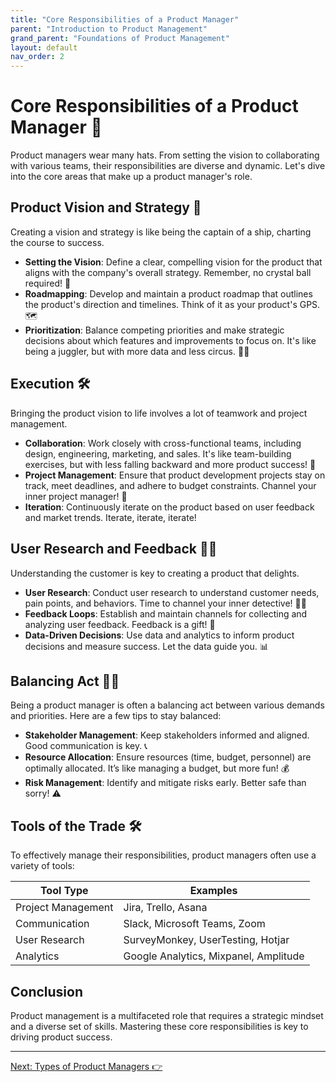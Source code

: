 ```yaml
---
title: "Core Responsibilities of a Product Manager"
parent: "Introduction to Product Management"
grand_parent: "Foundations of Product Management"
layout: default
nav_order: 2
---
```


# Core Responsibilities of a Product Manager 🚀

Product managers wear many hats. From setting the vision to collaborating with various teams, their responsibilities are diverse and dynamic. Let's dive into the core areas that make up a product manager's role.

## Product Vision and Strategy 🌟

Creating a vision and strategy is like being the captain of a ship, charting the course to success.

- **Setting the Vision**: Define a clear, compelling vision for the product that aligns with the company's overall strategy. Remember, no crystal ball required! 🔮
- **Roadmapping**: Develop and maintain a product roadmap that outlines the product's direction and timelines. Think of it as your product's GPS. 🗺️
- **Prioritization**: Balance competing priorities and make strategic decisions about which features and improvements to focus on. It's like being a juggler, but with more data and less circus. 🤹‍♂️

## Execution 🛠️

Bringing the product vision to life involves a lot of teamwork and project management.

- **Collaboration**: Work closely with cross-functional teams, including design, engineering, marketing, and sales. It's like team-building exercises, but with less falling backward and more product success! 🤝
- **Project Management**: Ensure that product development projects stay on track, meet deadlines, and adhere to budget constraints. Channel your inner project manager! 📅
- **Iteration**: Continuously iterate on the product based on user feedback and market trends. Iterate, iterate, iterate!

## User Research and Feedback 🕵️‍♀️

Understanding the customer is key to creating a product that delights.

- **User Research**: Conduct user research to understand customer needs, pain points, and behaviors. Time to channel your inner detective! 🕵️‍♂️
- **Feedback Loops**: Establish and maintain channels for collecting and analyzing user feedback. Feedback is a gift! 🎁
- **Data-Driven Decisions**: Use data and analytics to inform product decisions and measure success. Let the data guide you. 📊

## Balancing Act 🤹‍♀️

Being a product manager is often a balancing act between various demands and priorities. Here are a few tips to stay balanced:

- **Stakeholder Management**: Keep stakeholders informed and aligned. Good communication is key. 📞
- **Resource Allocation**: Ensure resources (time, budget, personnel) are optimally allocated. It’s like managing a budget, but more fun! 💰
- **Risk Management**: Identify and mitigate risks early. Better safe than sorry! ⚠️

## Tools of the Trade 🛠️

To effectively manage their responsibilities, product managers often use a variety of tools:

| Tool Type            | Examples                          |
|----------------------|-----------------------------------|
| Project Management   | Jira, Trello, Asana               |
| Communication        | Slack, Microsoft Teams, Zoom      |
| User Research        | SurveyMonkey, UserTesting, Hotjar |
| Analytics            | Google Analytics, Mixpanel, Amplitude |

## Conclusion

Product management is a multifaceted role that requires a strategic mindset and a diverse set of skills. Mastering these core responsibilities is key to driving product success.

---

<div class="nav-buttons">
    <a href="/foundations-of-product-management/introduction-to-product-management/types-of-product-managers/" class="btn btn-primary">Next: Types of Product Managers 👉</a>
</div>